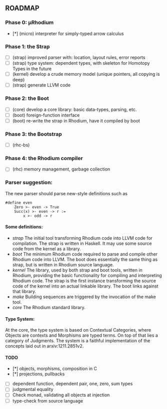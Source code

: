 ## ROADMAP

### Phase 0: µRhodium
- [*] (micro)   interpreter for simply-typed arrow calculus

### Phase 1: the Strap
- [ ] (strap)   improved parser with: location, layout rules, error reports
- [ ] (strap)   type system: dependent types, with skeleton for Homotopy Types in the future
- [ ] (kernel)  develop a crude memory model (unique pointers, all copying is deep)
- [ ] (strap)   generate LLVM code

### Phase 2: the Boot
- [ ] (core)    develop a core library: basic data-types, parsing, etc.
- [ ] (boot)    foreign-function interface
- [ ] (boot)    re-write the strap in Rhodium, have it compiled by boot

### Phase 3: the Bootstrap
- [ ] (rhc-bs)  

### Phase 4: the Rhodium compiler
- [ ] (rhc)     memory management, garbage collection

### Parser suggestion:
The new parser should parse new-style definitions such as

	#define even
	    Zero >- even -> True
	    Succ(x) >- even -> r :=
	        x >- odd -> r

#### Some definitions:
  * *strap* The initial tool transforming Rhodium code into LLVM code for compilation. The strap is written in Haskell. It may use some source code from the kernel as a library.
  * *boot* The minimum Rhodium code required to parse and compile other Rhodium code into LLVM. The boot does essentially the same thing as strap, but is written in Rhodium source language.
  * *kernel* The library, used by both strap and boot tools, written in Rhodium, providing the basic functionality for compiling and interpreting Rhodium code. The strap is the first instance transforming the source code of the kernel into an actual linkable library. The boot links against that library.
  * *make* Building sequences are triggered by the invocation of the make tool.
  * *core* The Rhodium standard library.

#### Type System:
At the core, the type system is based on Contextual Categories, where Objects are contexts and Morphisms are typed terms. On top of that lies a category of Judgments. The system is a faithful implementation of the concepts laid out in arxiv:1211.2851v2.

#### TODO
- [*] objects, morphisms, composition in C
- [*] projections, pullbacks
- [ ] dependent function, dependent pair, one, zero, sum types
- [ ] judgmental equality
- [ ] Check monad, validating all objects at injection
- [ ] type-check from source language